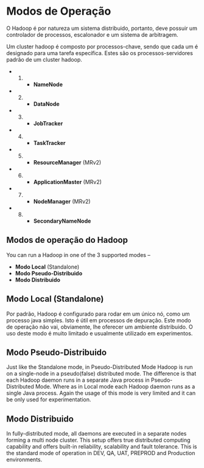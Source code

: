 # Modos de Operação
O Hadoop é por natureza um sistema distribuido, portanto, deve possuir um controlador de processos, escalonador e um sistema de arbitragem.

Um cluster hadoop é composto por processos-chave, sendo que cada um é designado para uma tarefa específica.
Estes são os processos-servidores padrão de um cluster hadoop.

* 1. - **NameNode**
* 2. - **DataNode**
* 3. - **JobTracker**
* 4. - **TaskTracker**
* 5. - **ResourceManager** (MRv2)
* 6. - **ApplicationMaster** (MRv2)
* 7. - **NodeManager** (MRv2)
* 8. - **SecondaryNameNode**

## Modos de operação do Hadoop

You can run a Hadoop in one of the 3 supported modes –

* **Modo Local** (Standalone)
* **Modo Pseudo-Distribuido**
* **Modo Distribuido**

## Modo Local (Standalone)

Por padrão, Hadoop é configurado para rodar em um único nó, como um processo java simples. Isto é útil em processos de depuração. Este modo de operação não vai, obviamente, lhe oferecer um ambiente distribuido. O uso deste modo é muito limitado e usualmente utilizado em experimentos.

## Modo Pseudo-Distribuido

Just like the Standalone mode, in Pseudo-Distributed Mode Hadoop is run on a single-node in a pseudo(false) distributed mode. The difference is that each Hadoop daemon runs in a separate Java process in Pseudo-Distributed Mode. Where as in Local mode each Hadoop daemon runs as a single Java process. Again the usage of this mode is very limited and it can be only used for experimentation.

## Modo Distribuido

In fully-distributed mode, all daemons are executed in a separate nodes forming a multi node cluster. This setup offers true distributed computing capability and offers built-in reliability, scalability and fault tolerance. This is the standard mode of operation in DEV, QA, UAT, PREPROD and Production environments.
